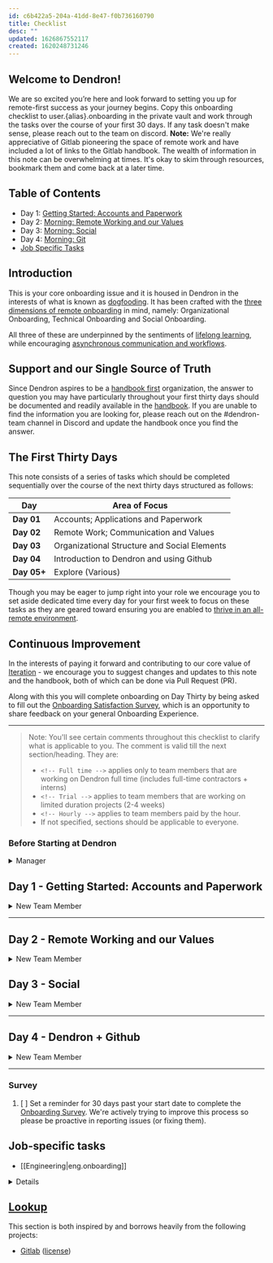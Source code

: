 ```yaml
---
id: c6b422a5-204a-41dd-8e47-f0b736160790
title: Checklist
desc: ""
updated: 1626867552117
created: 1620248731246
---
```

## Welcome to Dendron!

We are so excited you’re here and look forward to setting you up for remote-first success as your journey begins. Copy this onboarding checklist to user.{alias}.onboarding in the private vault and work through the tasks over the course of your first 30 days. If any task doesn't make sense, please reach out to the team on discord. **Note:** We're really appreciative of Gitlab pioneering the space of remote work and have included a lot of links to the Gitlab handbook. The wealth of information in this note can be overwhelming at times. It's okay to skim through resources, bookmark them and come back at a later time.

## Table of Contents

- Day 1: [Getting Started: Accounts and Paperwork](#day-1-getting-started-accounts-and-paperwork)
- Day 2: [Morning: Remote Working and our Values](#day-2-remote-working-and-our-values)
- Day 3: [Morning: Social](#day-3-social)
- Day 4: [Morning: Git](#day-4-git)
- [Job Specific Tasks](#job-specific-tasks)

## Introduction

This is your core onboarding issue and it is housed in Dendron in the interests of what is known as [dogfooding](https://about.gitlab.com/handbook/values/#dogfooding). It has been crafted with the [three dimensions of remote onboarding](https://about.gitlab.com/company/culture/all-remote/onboarding/) in mind, namely: Organizational Onboarding, Technical Onboarding and Social Onboarding.

All three of these are underpinned by the sentiments of [lifelong learning](https://handbook.dendron.so/notes/b89ba854-72fb-4ebc-a8a0-55960b89e9dc.html#lifelong-learning), while encouraging [asynchronous communication and workflows](https://about.gitlab.com/company/culture/all-remote/asynchronous/).

## Support and our Single Source of Truth

Since Dendron aspires to be a [handbook first](https://about.gitlab.com/company/culture/all-remote/handbook-first-documentation/) organization, the answer to question you may have particularly throughout your first thirty days should be documented and readily available in the [handbook](http://handbook.dendron.so). If you are unable to find the information you are looking for, please reach out on the #dendron-team channel in Discord and update the handbook once you find the answer.

## The First Thirty Days

This note consists of a series of tasks which should be completed sequentially over the course of the next thirty days structured as follows:

| Day         | Area of Focus                                |
| ----------- | -------------------------------------------- |
| **Day 01**  | Accounts; Applications and Paperwork         |
| **Day 02**  | Remote Work; Communication and Values        |
| **Day 03**  | Organizational Structure and Social Elements |
| **Day 04**  | Introduction to Dendron and using Github     |
| **Day 05+** | Explore (Various)                            |

Though you may be eager to jump right into your role we encourage you to set aside dedicated time every day for your first week to focus on these tasks as they are geared toward ensuring you are enabled to [thrive in an all-remote environment](https://about.gitlab.com/company/culture/all-remote/onboarding/#the-importance-of-onboarding).

## Continuous Improvement

In the interests of paying it forward and contributing to our core value of [Iteration](https://handbook.dendron.so/notes/b89ba854-72fb-4ebc-a8a0-55960b89e9dc.html#iteration) - we encourage you to suggest changes and updates to this note and the handbook, both of which can be done via Pull Request (PR).

Along with this you will complete onboarding on Day Thirty by being asked to fill out the [Onboarding Satisfaction Survey](https://airtable.com/shrcILcL6cm6lpCZt), which is an opportunity to share feedback on your general Onboarding Experience.

* * *

> Note: You'll see certain comments throughout this checklist to clarify what is applicable to you. The comment is valid till the next section/heading. They are:
>
> - `<!-- Full time -->` applies only to team members that are working on Dendron full time (includes full-time contractors + interns)
> - `<!-- Trial -->` applies to team members that are working on limited duration projects (2-4 weeks)
> - `<!-- Hourly -->` applies to team members paid by the hour.
> - If not specified, sections should be applicable to everyone.

### Before Starting at Dendron

<details>
<summary>Manager</summary>

1. [ ] Check to see if the new hire's Rippling onboard has been completed, if not send out a reminder.
1. [ ] Schedule a Zoom video call with the new team member for the start of their first day to welcome them to the team and set expectations. Send them an invitation to their personal email.
1. [ ] Send an email to the new team member's personal email address welcoming them to Dendron. Provide them with a link to this note to help with a great first day experience.

```eml
Hi {{name}}

Welcome to the team! Here's a couple of things to know for the first day:
1. The information you need is documented at [onboarding instructions](https://handbook.dendron.so/notes/09a34445-345d-42c9-b82b-6f6691aed668.html) as well as the detailed [onboarding checklist](https://handbook.dendron.so/notes/c6b422a5-204a-41dd-8e47-f0b736160790.html). If you see anything that's confusing or doesn't seem like it applies, please reach out and I can work with you to get that piece updated/documented better.
2. I need to give account access to you on Github/Discord. Could you let me know your ID's so I can do that?
3. I'll be your POC for all things onboarding/paperwork. Feel free to email or discord chat me (<discord alias>).
```

1. [ ] Read through Gitlab's [Building Trust Handbook page](https://about.gitlab.com/handbook/people-group/learning-and-development/building-trust/).
1. [ ] Organize a smooth onboarding plan with clear starting tasks and pathway for new team member (copy this note for the team member as a starting point)
1. [ ] Review and add any Job-specific tasks to this note. Complete any manager tasks and coordinate with kpats@ if any changes are needed.

<!--Full time only -->

1. The team members Dendron email address will only be activated on their first day. You can find their personal email address on Rippling.

### Google account

<!--Full time only -->

1.  [ ] Log on to the [Google Admin console](https://admin.google.com/ac/users) and verify the chosen email address is not conflicting with a current account. Then assign the email to team meber and add the email address to [Rippling](https://app.rippling.com/dashboard) in the work email field.

### Accounts and Access

1. [ ] Set new team member's Github group and project-level permissions as needed.

<!-- Full time -->

1. [ ] Invite team member to recurring team meetings, consider pressing `don't send`, this will reduce noise in their inbox on day 1.
1. [ ] Add the team members to the `Dendron Team` role in Discord. This will give them access to the relevant channels.
1. [ ] Schedule weekly [1:1 meetings](https://about.gitlab.com/handbook/leadership/1-1/) with new team member. Use the first 15 minutes to get to know your new team member on a personal level.
</details>

## Day 1 - Getting Started: Accounts and Paperwork

<details>
<summary>New Team Member</summary>

#### Daily Journal Note

1. [ ] Start the daily journal note for today.

<!-- Hourly -->

1. [ ] Please include two additional frontmatter fields that track the hours you've worked. It should look something like this:

```
---
id: c6b422a5-204a-41dd-8e47-f0b736160790
title: Daily note
desc: ""
updated: 1622543447981
created: 1620248731246
hoursToday: 8
hoursMonth: 48
---
```

#### Rpass

1. [ ] :red_circle: Install rpass. Dendron provides all team members with an account to rpass to help manage work credentials.

   - [ ] Detailed instructions TBD.

#### 2FA (Two-Factor Authentication)

2. [ ] Dendron requires you to enable 2FA (2-Step Verification, also known as two-factor authentication), because it adds an extra layer of security to your account. You sign in with something you know (your password) and something you have (a code you can copy from your Virtual Multi-Factor authentication Device, like [Authy](https://authy.com), FreeOTP, or Google Authenticator). Please make sure that time is set automatically on your device (ie. on Android: "Settings" > "Date & Time" > "Set automatically"). If you have problems with 2FA just let the team know! We can disable it for you to then set it up again. Reach out proactively if you're struggling - it's better than getting locked out and needing to wait for IT Ops to help you get back online.

3. [ ] :red_circle: Do the next 3 steps Today. Actually -- why not RIGHT NOW. This absolutely must be done within a week or you will be locked out and need to wait for an admin to get around to helping you get reconnected.
   1. [ ] :red_circle: Enable 2FA on your Dendron email account (Gmail/GSuite) (this should have been an option to do when you first received the invitation to the account).
   2. [ ] :red_circle: Enable [two-factor authentication](https://docs.github.com/en/github/authenticating-to-github/configuring-two-factor-authentication) on your Github account.

#### Rippling

**_This section is super important to ensure payroll + operations support. Please complete these items on your first day if possible._**

1. [ ] Rippling is our HRIS (Human Resource Information System) for all team members. We have self-service enabled so that at any time you can access your account to see your employment information and documentation. As part of onboarding, please make sure to update everything that is applicable to you.
   1. [ ] Access the Rippling [Dashboard](https://app.rippling.com) and make sure you complete any outstanding tasks assigned to you.
   2. [ ] For contractors being paid by the hour, it may be useful to save an invoice template for future use. An invoice template can be found in Google Docs by searching `Invoice Template` or [here](https://docs.google.com/spreadsheets/d/1faslC4H_NSLsk8jd8xUuwgAjqhkdSlaI0D1WINA1y9Y/edit#gid=0).
2. [ ] Don't forget to comply with the contract you signed, and make sure you understand [Intellectual Property](https://about.gitlab.com/handbook/people-group/code-of-conduct/#intellectual-property-and-protecting-ip).

#### Discord

1. [ ] Register on Discord by following this [invitation link](https://discord.gg/xrKTUStHNZ). Read the next suggestions on how to choose a username first.
2. [ ] You can use your personal discord OR choose to create a new username using your Dendron email. It's generally helpful to choose a username to be the same as your Github handle, for consistency and ease of use.
   1. [ ] At Dendron [Transparency](https://handbook.dendron.so/notes/b89ba854-72fb-4ebc-a8a0-55960b89e9dc.html#transparencyy) is a value and we prefer to use Public channels in Discord. Continue to use public channels wherever possible (`#dev`), especially if it is a work related discussion (you may be surprised by the feedback you get from the community).
   1. Make sure your Discord profile has a **photo** - it makes it easier for other team members to remember you!
1. [ ] If you're new to Discord, a short primer can be found at [a Beginner's guide to Discord](https://support.discord.com/hc/en-us/articles/360045138571-Beginner-s-Guide-to-Discord).
1. [ ] We also encourage you to message with community members in #questions and #feedback.
   - There are lots of other more informal channels (like #note-taking) where interesting stuff happens so check those out as well.

<!-- Full time -->

1. [ ] Make sure you have access to the #dendron-team channel and post an intro.
   1. We love to hear more, such as where you were before, family/pets, and hobbies.
   1. We also enjoy pictures if you're willing to share. Consider giving your new team members a glimpse into your world (scroll through previous messages in the channel for inspiration).

#### Workspace Setup

Go to [[Job-specific tasks|handbook.people.onboarding.checklist#job-specific-tasks]] and complete setting up your workspace. 


</details>

* * *

## Day 2 - Remote Working and our Values

<details>
<summary>New Team Member</summary>

### Remote Work

<!--Trial/Part-time optional-->

1. [ ] The first month at a remote company can be hard. **There is as much to unlearn as there is to learn**. Gitlab's a pioneer in this regard and have put together a great set of tips and tricks that will help. You can view their entire course listed below.
2. [ ] Particularly if you're new to working in a 100% remote environment, read over the [Guide for starting a new remote role](https://about.gitlab.com/company/culture/all-remote/getting-started/). You'll find other tips for operating (and thriving!) in an all-remote setting within the [All-Remote section of the Gitlab handbook](https://about.gitlab.com/company/culture/all-remote/). Take some inspiration from the folks at Gitlab on how they structure their remote working day, read this helpful blog post [A day in the life of remote worker](https://about.gitlab.com/blog/2019/06/18/day-in-the-life-remote-worker/)
3. - [ ] Learn more about the `#allremote` onboarding process and additional [best practices](https://about.gitlab.com/company/culture/all-remote/learning-and-development/#how-do-you-onboard-new-team-members).
   - [Adopting a Self-Service and Self-Learning Mentality Knowledge Assessment](https://about.gitlab.com/company/culture/all-remote/self-service/#introduction)
     (Day 1)
   - [Informal Communication in an All-Remote Environment Knowledge Assessment](https://about.gitlab.com/company/culture/all-remote/informal-communication)
   - [Embrace Asynchronous Communication](https://about.gitlab.com/company/culture/all-remote/asynchronous)
   - [ ] [All-Remote Meetings](https://about.gitlab.com/company/culture/all-remote/meetings)
   - [Communicating Effectively and Responsibly Through Text](https://about.gitlab.com/company/culture/all-remote/meetings/#how-do-you-do-all-remote-meetings-right)
   - [ ] [Building and Reinforcing a Sustainable Culture Knowledge Assessment](https://about.gitlab.com/company/culture/all-remote/building-culture/#gitlab-knowledge-assessment-building-and-reinforcing-a-sustainable-culture)
   - [ ] [Combating Burnout, Isolation, and Anxiety in the Remote Workplace](https://about.gitlab.com/company/culture/all-remote/mental-health)
   - [ ] [The Non-Linear Workday](https://about.gitlab.com/company/culture/all-remote/non-linear-workday)

### Values

1. [ ] Dendron values are a living document. Familiarize yourself with our [Values page](https://about.gitlab.com/company/culture/all-remote/mental-health/#introduction).
2. [ ] We are driven by our mission - to help people organize and make sense of their information. Read our [mission statement](https://handbook.dendron.so/notes/8989a93d-8dde-4a51-bb8d-2aad761c93a1.html) for more details.

### Calendar

#### Set Up

1. [ ] Set your Google Calendar [default event duration](https://calendar.google.com/calendar/r/settings) to use `speedy meetings`
2. [ ] Set up [Calendly](https://about.gitlab.com/handbook/tools-and-tips/other-apps/#sts=Calendly). Calendly is a calendar tool that allows individuals to select open meeting slots in order to speak with others outside of Dendron. For Dendron team members, feel free to schedule directly through Google calendar. When you are setting up Calendly, there is no specific Dendron account. With the free version you will only be allowed one meeting time, but if you need to upgrade to a Pro account, you can do so and expense it.
3. [ ] Add the Zoom integration by going to the `Integrations` section at the top of the page. Find Zoom in the list of integrations and click it. It will then ask you to link your Calendly and Zoom accounts together. Do so.
4. [ ] Now make Zoom the default event location by editing each 'Event type' in Calendly (By default, there should be a `15 Minute Meeting`, `30 Minute Meeting` and `60 Minute Meeting` event types) by clicking the gear icon associated with each event type then going to `Edit`. Click on `What event is this?` and under `Location` choose Zoom. Click on `Save and Close`, and do this for each remaining event type.
5. [ ] [Set your working hours & availability](https://support.google.com/calendar/answer/7638168?hl=en) in your Google Calendar.

#### Events

On your calendar, you will have a invites to the below meetings, they are
optional, but you are highly encouraged to attend. Please note: These meetings
may not fall during your first week.

1. Weekly planning sync. This is where the team reviews goals accomplished during the last week and picks up on what should be done this week to be successful.

#### Your Role

- Spend the rest of your day doing your Role-based tasks (see the Job-specific tasks at the end of this issue and in your assigned role-based onboarding issue, as applicable).

</details>

## Day 3 - Social

<details>
<summary>New Team Member</summary>
   
1. [ ] Create and add your own [README](https://about.gitlab.com/handbook/marketing/inbound-marketing/digital-experience/website/#creating-and-publishing-your-gitlab-readme). This may take some time to create so please feel free to iterate on it once you get some details in to your user.<name> hierarchy in Dendron.

### Social media + Expenses

- [ ] Connect with or follow Dendron's social media sites:
      [LinkedIn](https://www.linkedin.com/company/dendron-so/),
      [Twitter](https://twitter.com/dendronhq),
      [YouTube](https://www.youtube.com/channel/UC8GQLj4KZhN8WcJPiKXtcRQ).
- [ ] Familiarize yourself with our [[expense report process|dendron.sop.expensing]] and bookmark the [link](https://airtable.com/shrtJd0sitnY6Bfre) to expensing stuff.

### Your Role

- Spend the rest of your day doing your Role-based tasks (see the Job-specific
  tasks at the end of this issue and in your assigned role-based onboarding
  issue, as applicable).

</details>

* * *

## Day 4 - Dendron + Github

<details>
<summary>New Team Member</summary>

For those new to Github and Dendron, it's important to get familiar with the below and [bookmark these links](https://about.gitlab.com/company/culture/all-remote/self-service/)

### General Breakdown

1. [ ] Read how devs can [contribute](https://wiki.dendron.so/notes/81da87be-2d4e-47b5-a1d6-c0d647e1ab00.html) to Dendron.
2. [ ] Read [this page](https://wiki.dendron.so/notes/3489b652-cd0e-4ac8-a734-08094dc043eb.html) and all child pages for an overview of the Dendron Development Process

#### Issues and Issue Trackers

1. [ ] Learn how to use [Github Issues](https://github.com/dendronhq/dendron/issues). We use Github Issues to raise awareness, discuss, and propose solutions for various issues related to any aspect of our business. The most common issues are created in the following projects:
   - [Dendron](https://github.com/dendronhq/dendron/issues) - Issues related to
     our main tool.
   - [Dendron Site](https://github.com/dendronhq/dendron-site/issues) - Issues related to documentation.
2. [ ] Make an improvement to the [handbook](https://github.com/dendronhq/handbook). Being new, you may be unsure if your idea for a change is good or not, and that's OK! Your pull request starts the discussion, so don't be afraid to offer your perspective as a new team member.
   - [ ] Handbook: Assign the pull request (PR) to your onboarding buddy (if they have merge rights; if not, assign to your manager).

</details>

* * *

### Survey

1. [ ] Set a reminder for 30 days past your start date to complete the [Onboarding Survey](https://airtable.com/shrcILcL6cm6lpCZt). We're actively trying to improve this process so please be proactive in reporting issues (or fixing them).

## Job-specific tasks

- [[Engineering|eng.onboarding]]

<details>

<!-- include: role_tasks -->

<!-- include: people_manager_tasks -->

<!-- include: division_tasks -->

<!-- include: intern_tasks -->

### Day 10

- [ ] Schedule a mid-point check-in with your mentor that should happen by about week 8 of your internship

### Day 30

- [ ] Have clarity/weekly breakdown for the remaining weeks of the internship. Review this with your mentor to make sure you're on the same page.
- [ ] (If needed) Get added to the [[dendron.sop.oncall.rotation]]. 

### Day 90

- [ ] Make sure you have scheduled a community office hour slot to demo/show-off what you've built. There should be a mini-announcement that goes out in the Discord prior to the office hour.

* * *

<!-- include: department_tasks -->

* * *

</details>

## [Lookup](https://handbook.dendron.so/notes/b89ba854-72fb-4ebc-a8a0-55960b89e9dc.html#lookup)

This section is both inspired by and borrows heavily from the following projects:

- [Gitlab](https://about.gitlab.com/handbook/) ([license](https://gitlab.com/gitlab-org/dco/blob/master/README.md))

